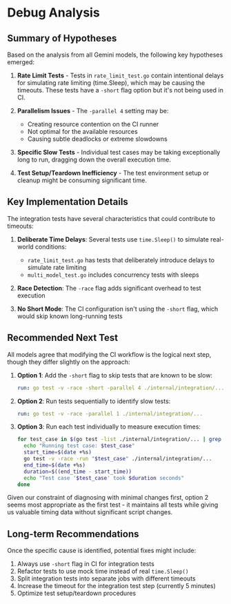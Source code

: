 # Debug Analysis

## Summary of Hypotheses
Based on the analysis from all Gemini models, the following key hypotheses emerged:

1. **Rate Limit Tests** - Tests in `rate_limit_test.go` contain intentional delays for simulating rate limiting (time.Sleep), which may be causing the timeouts. These tests have a `-short` flag option but it's not being used in CI.

2. **Parallelism Issues** - The `-parallel 4` setting may be:
   - Creating resource contention on the CI runner
   - Not optimal for the available resources
   - Causing subtle deadlocks or extreme slowdowns

3. **Specific Slow Tests** - Individual test cases may be taking exceptionally long to run, dragging down the overall execution time.

4. **Test Setup/Teardown Inefficiency** - The test environment setup or cleanup might be consuming significant time.

## Key Implementation Details

The integration tests have several characteristics that could contribute to timeouts:

1. **Deliberate Time Delays**: Several tests use `time.Sleep()` to simulate real-world conditions:
   - `rate_limit_test.go` has tests that deliberately introduce delays to simulate rate limiting
   - `multi_model_test.go` includes concurrency tests with sleeps

2. **Race Detection**: The `-race` flag adds significant overhead to test execution

3. **No Short Mode**: The CI configuration isn't using the `-short` flag, which would skip known long-running tests

## Recommended Next Test

All models agree that modifying the CI workflow is the logical next step, though they differ slightly on the approach:

1. **Option 1**: Add the `-short` flag to skip tests that are known to be slow:
   ```yaml
   run: go test -v -race -short -parallel 4 ./internal/integration/...
   ```

2. **Option 2**: Run tests sequentially to identify slow tests:
   ```yaml
   run: go test -v -race -parallel 1 ./internal/integration/...
   ```

3. **Option 3**: Run each test individually to measure execution times:
   ```bash
   for test_case in $(go test -list ./internal/integration/... | grep "^Test"); do
     echo "Running test case: $test_case"
     start_time=$(date +%s)
     go test -v -race -run "$test_case" ./internal/integration/...
     end_time=$(date +%s)
     duration=$((end_time - start_time))
     echo "Test case '$test_case' took $duration seconds"
   done
   ```

Given our constraint of diagnosing with minimal changes first, option 2 seems most appropriate as the first test - it maintains all tests while giving us valuable timing data without significant script changes.

## Long-term Recommendations

Once the specific cause is identified, potential fixes might include:

1. Always use `-short` flag in CI for integration tests
2. Refactor tests to use mock time instead of real `time.Sleep()`
3. Split integration tests into separate jobs with different timeouts
4. Increase the timeout for the integration test step (currently 5 minutes)
5. Optimize test setup/teardown procedures
